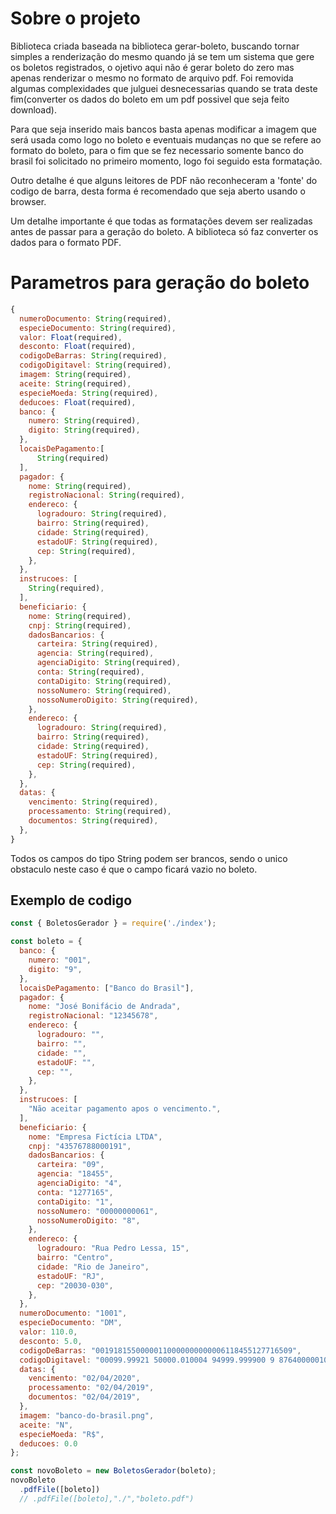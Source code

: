 # Sobre o projeto

Biblioteca criada baseada na biblioteca gerar-boleto, buscando tornar simples a renderização do mesmo quando já se tem um sistema que gere os boletos registrados, o ojetivo aqui não é gerar  boleto do zero mas apenas renderizar o mesmo no formato de arquivo pdf. Foi removida algumas complexidades que julguei desnecessarias quando se trata deste fim(converter os dados do boleto em um pdf possivel que seja feito download).

Para que seja inserido mais bancos basta apenas modificar a imagem que será usada como logo no boleto e eventuais mudanças no que se refere ao formato do boleto, para o fim que se fez necessario somente banco do brasil foi solicitado no primeiro momento, logo foi seguido esta formatação.

Outro detalhe é que alguns leitores de PDF não reconheceram a 'fonte' do codigo de barra, desta forma é recomendado que seja aberto usando o browser.

Um detalhe importante é que todas as formatações devem ser realizadas antes de passar para a geração do boleto. A biblioteca só faz converter os dados para o formato PDF. 

# Parametros para geração do boleto
```js
{
  numeroDocumento: String(required),
  especieDocumento: String(required),
  valor: Float(required),
  desconto: Float(required),
  codigoDeBarras: String(required),
  codigoDigitavel: String(required),
  imagem: String(required),
  aceite: String(required),
  especieMoeda: String(required),
  deducoes: Float(required),
  banco: {
    numero: String(required),
    digito: String(required),
  },
  locaisDePagamento:[
      String(required)
  ],
  pagador: {
    nome: String(required),
    registroNacional: String(required),
    endereco: {
      logradouro: String(required),
      bairro: String(required),
      cidade: String(required),
      estadoUF: String(required),
      cep: String(required),
    },
  },
  instrucoes: [
    String(required),
  ],
  beneficiario: {
    nome: String(required),
    cnpj: String(required),
    dadosBancarios: {
      carteira: String(required),
      agencia: String(required),
      agenciaDigito: String(required),
      conta: String(required),
      contaDigito: String(required),
      nossoNumero: String(required),
      nossoNumeroDigito: String(required),
    },
    endereco: {
      logradouro: String(required),
      bairro: String(required),
      cidade: String(required),
      estadoUF: String(required),
      cep: String(required),
    },
  },
  datas: {
    vencimento: String(required),
    processamento: String(required),
    documentos: String(required),
  },
}
```

Todos os campos do tipo String podem ser brancos, sendo o unico obstaculo neste caso é que o campo ficará vazio no boleto.

## Exemplo de codigo

```javascript
const { BoletosGerador } = require('./index');

const boleto = {
  banco: {
    numero: "001",
    digito: "9",
  },
  locaisDePagamento: ["Banco do Brasil"],
  pagador: {
    nome: "José Bonifácio de Andrada",
    registroNacional: "12345678",
    endereco: {
      logradouro: "",
      bairro: "",
      cidade: "",
      estadoUF: "",
      cep: "",
    },
  },
  instrucoes: [
    "Não aceitar pagamento apos o vencimento.",
  ],
  beneficiario: {
    nome: "Empresa Fictícia LTDA",
    cnpj: "43576788000191",
    dadosBancarios: {
      carteira: "09",
      agencia: "18455",
      agenciaDigito: "4",
      conta: "1277165",
      contaDigito: "1",
      nossoNumero: "00000000061",
      nossoNumeroDigito: "8",
    },
    endereco: {
      logradouro: "Rua Pedro Lessa, 15",
      bairro: "Centro",
      cidade: "Rio de Janeiro",
      estadoUF: "RJ",
      cep: "20030-030",
    },
  },
  numeroDocumento: "1001",
  especieDocumento: "DM",
  valor: 110.0,
  desconto: 5.0,
  codigoDeBarras: "00191815500000110000000000006118455127716509",
  codigoDigitavel: "00099.99921 50000.010004 94999.999900 9 87640000010000",
  datas: {
    vencimento: "02/04/2020",
    processamento: "02/04/2019",
    documentos: "02/04/2019",
  },
  imagem: "banco-do-brasil.png",
  aceite: "N",
  especieMoeda: "R$",
  deducoes: 0.0
};

const novoBoleto = new BoletosGerador(boleto);
novoBoleto
  .pdfFile([boleto])
  // .pdfFile([boleto],"./","boleto.pdf")

```

